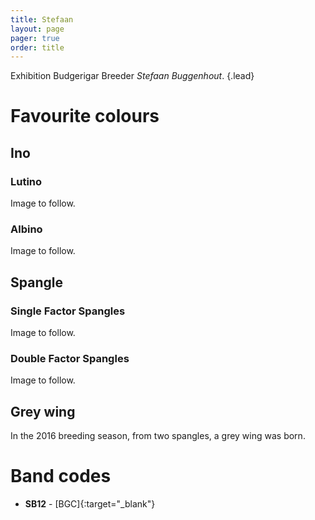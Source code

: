```yaml
---
title: Stefaan
layout: page
pager: true
order: title
---
```


Exhibition Budgerigar Breeder *Stefaan  Buggenhout*.
{.lead}  

# Favourite colours

## Ino

### Lutino

Image to follow.

### Albino

Image to follow.

## Spangle

### Single Factor Spangles

Image to follow.

### Double Factor Spangles

Image to follow.

## Grey wing

In the 2016 breeding season, from two spangles, a grey wing was born.

# Band codes

* **SB12** - [BGC]{:target="_blank"}


